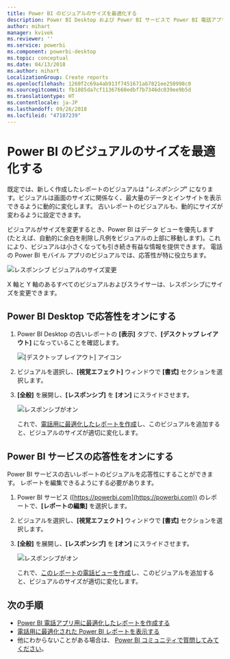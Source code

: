```yaml
---
title: Power BI のビジュアルのサイズを最適化する
description: Power BI Desktop および Power BI サービスで Power BI 電話アプリ用に既存レポートのビジュアルを最適化する方法について説明します。
author: mihart
manager: kvivek
ms.reviewer: ''
ms.service: powerbi
ms.component: powerbi-desktop
ms.topic: conceptual
ms.date: 04/13/2018
ms.author: mihart
LocalizationGroup: Create reports
ms.openlocfilehash: 1260f2c69a4ab913f7451671ab7821ee250998c0
ms.sourcegitcommit: fb1885da7cf11367660edbf7b7346dc039ee9b5d
ms.translationtype: HT
ms.contentlocale: ja-JP
ms.lasthandoff: 09/26/2018
ms.locfileid: "47187239"
---
```

# <a name="optimize-a-power-bi-visual-for-any-size"></a>Power BI のビジュアルのサイズを最適化する
既定では、新しく作成したレポートのビジュアルは "*レスポンシブ*" になります。ビジュアルは画面のサイズに関係なく、最大量のデータとインサイトを表示できるように動的に変化します。 古いレポートのビジュアルも、動的にサイズが変わるように設定できます。

ビジュアルがサイズを変更するとき、Power BI はデータ ビューを優先します (たとえば、自動的に余白を削除し凡例をビジュアルの上部に移動します)。これにより、ビジュアルは小さくなっても引き続き有益な情報を提供できます。 電話の Power BI モバイル アプリのビジュアルでは、応答性が特に役立ちます。

![レスポンシブ ビジュアルのサイズ変更](media/desktop-create-responsive-visuals/power-bi-responsive-visual.gif)

X 軸と Y 軸のあるすべてのビジュアルおよびスライサーは、レスポンシブにサイズを変更できます。

## <a name="turn-on-responsiveness-in-power-bi-desktop"></a>Power BI Desktop で応答性をオンにする
1. Power BI Desktop の古いレポートの **[表示]** タブで、**[デスクトップ レイアウト]** になっていることを確認します。
   
    ![[デスクトップ レイアウト] アイコン](media/desktop-create-responsive-visuals/power-bi-desktop-layout.png)
2. ビジュアルを選択し、**[視覚エフェクト]** ウィンドウで **[書式]** セクションを選択します。
3. **[全般]** を展開し、**[レスポンシブ]** を **[オン]** にスライドさせます。
   
    ![レスポンシブがオン](media/desktop-create-responsive-visuals/power-bi-turn-responsive-on.png)
   
     これで、[電話用に最適化したレポートを作成](../desktop-create-phone-report.md)し、このビジュアルを追加すると、ビジュアルのサイズが適切に変化します。

## <a name="turn-on-responsiveness-in-the-power-bi-service"></a>Power BI サービスの応答性をオンにする
Power BI サービスの古いレポートのビジュアルを応答性にすることができます。 レポートを編集できるようにする必要があります。

1. Power BI サービス ([https://powerbi.com](https://powerbi.com)) のレポートで、**[レポートの編集]** を選択します。
2. ビジュアルを選択し、**[視覚エフェクト]** ウィンドウで **[書式]** セクションを選択します。
3. **[全般]** を展開し、**[レスポンシブ]** を **[オン]** にスライドさせます。
   
    ![レスポンシブがオン](media/desktop-create-responsive-visuals/power-bi-turn-responsive-on.png)
   
     これで、[このレポートの電話ビューを作成](../desktop-create-phone-report.md)し、このビジュアルを追加すると、ビジュアルのサイズが適切に変化します。

## <a name="next-steps"></a>次の手順
* [Power BI 電話アプリ用に最適化したレポートを作成する](../desktop-create-phone-report.md)
* [電話用に最適化された Power BI レポートを表示する](../consumer/mobile/mobile-apps-view-phone-report.md)
* 他にわからないことがある場合は、 [Power BI コミュニティで質問してみてください](http://community.powerbi.com/)。

